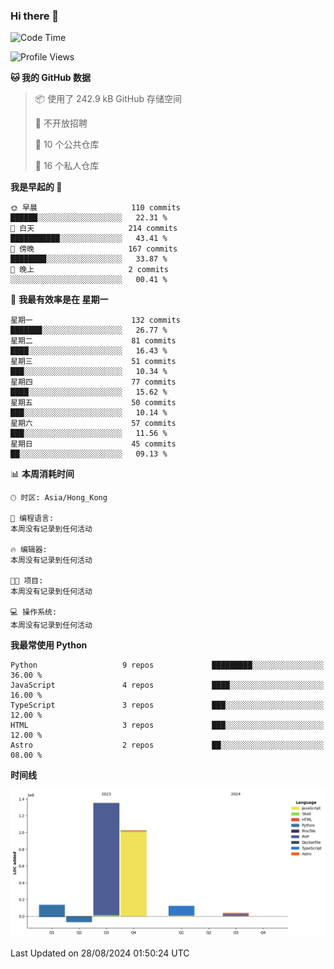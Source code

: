 ### Hi there 👋

<!--
**Mrzqd/Mrzqd** is a ✨ _special_ ✨ repository because its `README.md` (this file) appears on your GitHub profile.

Here are some ideas to get you started:

- 🔭 I’m currently working on ...
- 🌱 I’m currently learning ...
- 👯 I’m looking to collaborate on ...
- 🤔 I’m looking for help with ...
- 💬 Ask me about ...
- 📫 How to reach me: ...
- 😄 Pronouns: ...
- ⚡ Fun fact: ...
-->
<!--START_SECTION:waka-->
![Code Time](http://img.shields.io/badge/Code%20Time-260%20hrs%2011%20mins-blue)

![Profile Views](http://img.shields.io/badge/%E4%B8%AA%E4%BA%BA%E8%B5%84%E6%96%99%E8%A7%82%E7%9C%8B%E6%AC%A1%E6%95%B0-11-blue)

**🐱 我的 GitHub 数据** 

> 📦  使用了 242.9 kB GitHub 存储空间 
 > 
> 🚫 不开放招聘
 > 
> 📜 10 个公共仓库 
 > 
> 🔑 16 个私人仓库 
 > 
**我是早起的 🐤** 

```text
🌞 早晨                     110 commits         ██████░░░░░░░░░░░░░░░░░░░   22.31 % 
🌆 白天                     214 commits         ███████████░░░░░░░░░░░░░░   43.41 % 
🌃 傍晚                     167 commits         ████████░░░░░░░░░░░░░░░░░   33.87 % 
🌙 晚上                     2 commits           ░░░░░░░░░░░░░░░░░░░░░░░░░   00.41 % 
```
📅 **我最有效率是在 星期一** 

```text
星期一                      132 commits         ███████░░░░░░░░░░░░░░░░░░   26.77 % 
星期二                      81 commits          ████░░░░░░░░░░░░░░░░░░░░░   16.43 % 
星期三                      51 commits          ███░░░░░░░░░░░░░░░░░░░░░░   10.34 % 
星期四                      77 commits          ████░░░░░░░░░░░░░░░░░░░░░   15.62 % 
星期五                      50 commits          ███░░░░░░░░░░░░░░░░░░░░░░   10.14 % 
星期六                      57 commits          ███░░░░░░░░░░░░░░░░░░░░░░   11.56 % 
星期日                      45 commits          ██░░░░░░░░░░░░░░░░░░░░░░░   09.13 % 
```


📊 **本周消耗时间** 

```text
🕑︎ 时区: Asia/Hong_Kong

💬 编程语言: 
本周没有记录到任何活动

🔥 编辑器: 
本周没有记录到任何活动

🐱‍💻 项目: 
本周没有记录到任何活动

💻 操作系统: 
本周没有记录到任何活动
```

**我最常使用 Python** 

```text
Python                   9 repos             █████████░░░░░░░░░░░░░░░░   36.00 % 
JavaScript               4 repos             ████░░░░░░░░░░░░░░░░░░░░░   16.00 % 
TypeScript               3 repos             ███░░░░░░░░░░░░░░░░░░░░░░   12.00 % 
HTML                     3 repos             ███░░░░░░░░░░░░░░░░░░░░░░   12.00 % 
Astro                    2 repos             ██░░░░░░░░░░░░░░░░░░░░░░░   08.00 % 
```



**时间线**

![Lines of Code chart](https://raw.githubusercontent.com/Mrzqd/Mrzqd/main/assets/bar_graph.png)


 Last Updated on 28/08/2024 01:50:24 UTC
<!--END_SECTION:waka-->
